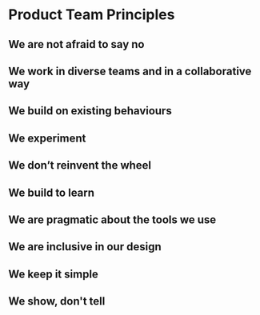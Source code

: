 # Product Team Principles

## We are not afraid to say no


## We work in diverse teams and in a collaborative way 


## We build on existing behaviours


## We experiment 


## We don’t reinvent the wheel


## We build to learn


## We are pragmatic about the tools we use


## We are inclusive in our design


## We keep it simple


## We show, don't tell

